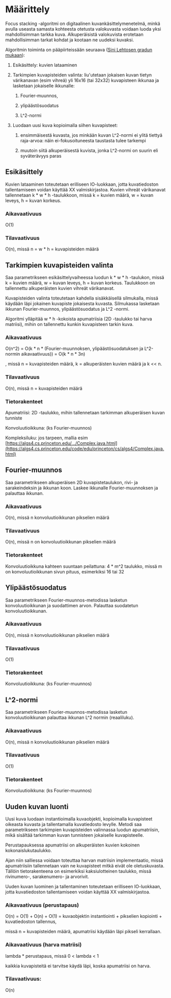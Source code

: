 # Määrittely

Focus stacking -algoritmi on digitaalinen kuvankäsittelymenetelmä, minkä avulla useasta samasta kohteesta otetusta valokuvasta voidaan luoda yksi mahdollisimman tarkka kuva. Alkuperäisistä valokuvista erotetaan mahdollisimman tarkat kohdat ja kootaan ne uudeksi kuvaksi.

Algoritmin toiminta on pääpiirteissään seuraava ([Sini Lehtosen gradun mukaan](https://helda.helsinki.fi/bitstream/handle/10138/154047/GraduSini.pdf?sequence=3)):

1. Esikäsittely: kuvien lataaminen 

2. Tarkimpien kuvapisteiden valinta: liu'utetaan jokaisen kuvan tietyn värikanavan (esim vihreä) yli 16x16 (tai 32x32) kuvapisteen ikkunaa ja lasketaan jokaiselle ikkunalle:

    1. Fourier-muunnos,

    2. ylipäästösuodatus

    3. L^2-normi

3. Luodaan uusi kuva kopioimalla siihen kuvapisteet:
    
    1. ensimmäisestä kuvasta, jos minkään kuvan L^2-normi ei ylitä tiettyä raja-arvoa: näin ei-fokusoituneesta taustasta tulee tarkempi
    
    2. muutoin siitä alkuperäisestä kuvista, jonka L^2-normi on suurin eli syväterävyys paras


## Esikäsittely

Kuvien lataaminen toteutetaan erilliseen IO-luokkaan, jotta kuvatiedoston tallentamiseen voidan käyttää XX valmiskirjastoa. Kuvien vihreät värikanavat tallennetaan k * w * h -taulukkoon, missä k = kuvien määrä, w = kuvan leveys, h = kuvan korkeus.

### Aikavaativuus

O(1)

### Tilavaativuus

O(n), missä n = w * h = kuvapisteiden määrä


## Tarkimpien kuvapisteiden valinta

Saa parametrikseen esikäsittelyvaiheessa luodun k * w * h -taulukon, missä k = kuvien määrä, w = kuvan leveys, h = kuvan korkeus. Taulukkoon on tallennettu alkuperäisten kuvien vihreät värikanavat.

Kuvapisteiden valinta toteutetaan kahdella sisäkkäisellä silmukalla, missä käydään läpi jokainen kuvapiste jokaisesta kuvasta. Silmukassa lasketaan ikkunan Fourier-muunnos, ylipäästösuodatus ja L^2 -normi.

Algoritmi ylläpitää w * h -kokoista apumatriisia (2D -taulukko tai harva matriisi), mihin on tallennettu kunkin kuvapisteen tarkin kuva.

### Aikavaativuus

O(n^2) = O(k * n * (Fourier-muunnoksen, ylipäästösuodatuksen ja L^2-normin aikavaativuus)) = O(k * n * 3n)

, missä n = kuvapisteiden määrä, k = alkuperäisten kuvien määrä ja k << n.

### Tilavaativuus

O(n), missä n = kuvapisteiden määrä

### Tietorakenteet

Apumatriisi: 2D -taulukko, mihin tallennetaan tarkimman alkuperäisen kuvan tunniste

Konvoluutioikkuna: (ks Fourier-muunnos)

Kompleksiluku: jos tarpeen, mallia esim [https://algs4.cs.princeton.edu/.../Complex.java.html](https://algs4.cs.princeton.edu/code/edu/princeton/cs/algs4/Complex.java.html)


## Fourier-muunnos

Saa parametrikseen alkuperäisen 2D kuvapistetaulukon, rivi- ja sarakeindeksin ja ikkunan koon. Laskee ikkunalle Fourier-muunnoksen ja palauttaa ikkunan. 

### Aikavaativuus

O(n), missä n konvoluutioikkunan pikselien määrä

### Tilavaativuus

O(n), missä n on konvoluutioikkunan pikselien määrä

### Tietorakenteet

Konvoluutioikkuna kahteen suuntaan peilattuna: 4 * m^2 taulukko, missä m on konvoluutioikkunan sivun pituus, esimerkiksi 16 tai 32


## Ylipäästösuodatus

Saa parametrikseen Fourier-muunnos-metodissa lasketun konvoluutioikkunan ja suodattimen arvon. Palauttaa suodatetun konvoluutioikkunan. 

### Aikavaativuus

O(n), missä n konvoluutioikkunan pikselien määrä

### Tilavaativuus

O(1)

### Tietorakenteet

Konvoluutioikkuna: (ks Fourier-muunnos)


## L^2-normi

Saa parametrikseen Fourier-muunnos-metodissa lasketun konvoluutioikkunan palauttaa ikkunan L^2 normin (reaaliluku).

### Aikavaativuus

O(n), missä n konvoluutioikkunan pikselien määrä

### Tilavaativuus

O(1)

### Tietorakenteet

Konvoluutioikkuna: (ks Fourier-muunnos)


## Uuden kuvan luonti

Uusi kuva luodaan instantioimalla kuvaobjekti, kopioimalla kuvapisteet oikeasta kuvasta ja tallentamalla kuvatiedosto levylle. Metodi saa parametrikseen tarkimpien kuvapisteiden valinnassa luodun apumatriisin, mikä sisältää tarkimman kuvan tunnisteen jokaiselle kuvapisteelle. 

Perustapauksessa apumatriisi on alkuperäisten kuvien kokoinen kokonaislukutaulukko. 

Ajan niin salliessa voidaan toteuttaa harvan matriisin implementaatio, missä apumatriisiin tallennetaan vain ne kuvapisteet mitkä eivät ole oletuskuvasta. Tällöin tietorakenteena on esimerkiksi kaksiulotteinen taulukko, missä rivinumero-, sarakenumero- ja arvorivit. 

Uuden kuvan luominen ja tallentaminen toteutetaan erilliseen IO-luokkaan, jotta kuvatiedoston tallentamiseen voidan käyttää XX valmiskirjastoa. 

### Aikavaativuus (perustapaus)

O(n) = O(1) + O(n) + O(1) = kuvaobjektin instantiointi + pikselien kopiointi + kuvatiedoston tallennus, 

missä n = kuvapisteiden määrä, apumatriisi käydään läpi pikseli kerrallaan.

### Aikavaativuus (harva matriisi) 

lambda * perustapaus, missä 0 < lambda < 1

kaikkia kuvapisteitä ei tarvitse käydä läpi, koska apumatriisi on harva.

### Tilavaativuus: 

O(n)








